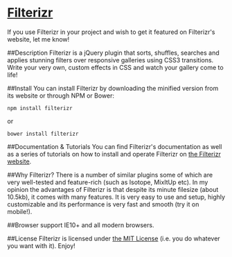 # [Filterizr](http://yiotis.net/filterizr)
If you use Filterizr in your project and wish to get it featured on Filterizr's website, let me know!

##Description
Filterizr is a jQuery plugin that sorts, shuffles, searches and applies stunning filters over responsive galleries using CSS3 transitions. Write your very own, custom effects in CSS and watch your gallery come to life!

##Install
You can install Filterizr by downloading the minified version from its website or through NPM or Bower:
```
npm install filterizr
```
or
```
bower install filterizr
```

##Documentation & Tutorials
You can find Filterizr's documentation as well as a series of tutorials on how to install and operate Filterizr on [the Filterizr website](http://yiotis.net/filterizr).

##Why Filterizr?
There is a number of similar plugins some of which are very well-tested and feature-rich (such as Isotope, MixItUp etc). In my opinion the advantages of Filterizr is that despite its minute filesize (about 10.5kb), it comes with many features. It is very easy to use and setup, highly customizable and its performance is very fast and smooth (try it on mobile!).

##Browser support
IE10+ and all modern browsers.

##License
Filterizr is licensed under [the MIT License](https://opensource.org/licenses/MIT) (i.e. you do whatever you want with it). Enjoy!
